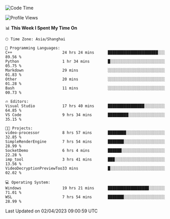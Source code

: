 <!--START_SECTION:waka-->
![Code Time](http://img.shields.io/badge/Code%20Time-830%20hrs%2051%20mins-blue)

![Profile Views](http://img.shields.io/badge/Profile%20Views-4-blue)

📊 **This Week I Spent My Time On** 

```text
🕑︎ Time Zone: Asia/Shanghai

💬 Programming Languages: 
C++                      24 hrs 24 mins      ██████████████████████░░░   89.56 % 
Python                   1 hr 34 mins        █░░░░░░░░░░░░░░░░░░░░░░░░   05.75 % 
Markdown                 29 mins             ░░░░░░░░░░░░░░░░░░░░░░░░░   01.83 % 
Other                    20 mins             ░░░░░░░░░░░░░░░░░░░░░░░░░   01.28 % 
Bash                     11 mins             ░░░░░░░░░░░░░░░░░░░░░░░░░   00.73 % 

🔥 Editors: 
Visual Studio            17 hrs 40 mins      ████████████████░░░░░░░░░   64.85 % 
VS Code                  9 hrs 34 mins       █████████░░░░░░░░░░░░░░░░   35.15 % 

🐱‍💻 Projects: 
video-processor          8 hrs 57 mins       ████████░░░░░░░░░░░░░░░░░   32.85 % 
SimpleRenderEngine       7 hrs 54 mins       ███████░░░░░░░░░░░░░░░░░░   28.99 % 
SocketDemo               6 hrs 4 mins        ██████░░░░░░░░░░░░░░░░░░░   22.28 % 
imp_tool                 3 hrs 41 mins       ███░░░░░░░░░░░░░░░░░░░░░░   13.56 % 
VideoDecryptionPreviewToo33 mins             █░░░░░░░░░░░░░░░░░░░░░░░░   02.02 % 

💻 Operating System: 
Windows                  19 hrs 21 mins      ██████████████████░░░░░░░   71.01 % 
WSL                      7 hrs 54 mins       ███████░░░░░░░░░░░░░░░░░░   28.99 % 
```


 Last Updated on 02/04/2023 09:00:59 UTC
<!--END_SECTION:waka-->